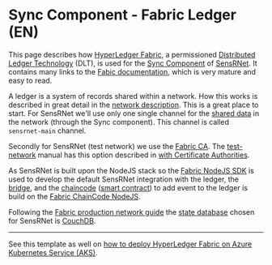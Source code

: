 # Sync Component - Fabric Ledger (EN)

This page describes how [HyperLedger Fabric](https://www.hyperledger.org/use/fabric), a permissioned [Distributed Ledger Technology](https://en.wikipedia.org/wiki/Distributed_ledger) (DLT), is used for the [Sync Component](https://github.com/kadaster-labs/sensrnet-home/blob/master/docs/Architecture.md#component-sync) of [SensRNet](https://github.com/kadaster-labs/sensrnet-home/).
It contains many links to the [Fabic documentation](https://hyperledger-fabric.readthedocs.io/en/latest/), which is very mature and easy to read.

A ledger is a system of records shared within a network.
How this works is described in great detail in the [network description](https://hyperledger-fabric.readthedocs.io/en/latest/network/network.html).
This is a great place to start.
For SensRNet we'll use only one single channel for the [shared data](https://github.com/kadaster-labs/sensrnet-home/blob/master/docs/Architecture.md#component-sync) in the network (through the Sync component).
This channel is called `sensrnet-main` channel.

Secondly for SensRNet (test network) we use the [Fabric CA](https://hyperledger-fabric-ca.readthedocs.io/en/latest/operations_guide.html).
The [test-network](https://hyperledger-fabric.readthedocs.io/en/latest/test_network.html) manual has this option described in [with Certificate Authorities](https://hyperledger-fabric.readthedocs.io/en/latest/test_network.html#bring-up-the-network-with-certificate-authorities).

As SensRNet is built upon the NodeJS stack so the [Fabric NodeJS SDK](https://hyperledger.github.io/fabric-sdk-node/master/module-fabric-network.html) is used to develop the default SensRNet integration with the ledger, the [bridge](https://github.com/kadaster-labs/sensrnet-sync/tree/master/bridge), and the [chaincode](https://github.com/kadaster-labs/sensrnet-sync/tree/master/chaincode) ([smart contract](https://hyperledger-fabric.readthedocs.io/en/latest/smartcontract/smartcontract.html)) to add event to the ledger is build on the [Fabric ChainCode NodeJS](https://hyperledger.github.io/fabric-chaincode-node/master/api/).

Following the [Fabric production network guide](https://hyperledger-fabric.readthedocs.io/en/latest/deployment_guide_overview.html) the [state database](https://hyperledger-fabric.readthedocs.io/en/latest/couchdb_as_state_database.html) chosen for SensRNet is [CouchDB](https://couchdb.apache.org/).

---

See this template as well on [how to deploy HyperLedger Fabric on Azure Kubernetes Service (AKS)](https://docs.microsoft.com/en-us/azure/blockchain/templates/hyperledger-fabric-consortium-azure-kubernetes-service).

